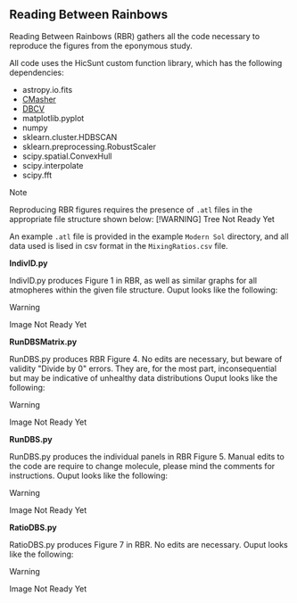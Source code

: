 ## Reading Between Rainbows

Reading Between Rainbows (RBR) gathers all the code necessary to reproduce the figures from the eponymous study.

All code uses the HicSunt custom function library, which has the following dependencies:
- astropy.io.fits
- [CMasher](https://cmasher.readthedocs.io/index.html)
- [DBCV]([https://pages.github.com/](https://github.com/christopherjenness/DBCV))
- matplotlib.pyplot
- numpy
- sklearn.cluster.HDBSCAN
- sklearn.preprocessing.RobustScaler
- scipy.spatial.ConvexHull
- scipy.interpolate
- scipy.fft

> [!NOTE]
> Reproducing RBR figures requires the presence of `.atl` files in the appropriate file structure shown below:
> [!WARNING]
> Tree Not Ready Yet

An example `.atl` file is provided in the example `Modern Sol` directory, and all data used is lised in csv format in the `MixingRatios.csv` file.

**IndivID.py**

IndivID.py produces Figure 1 in RBR, as well as similar graphs for all atmopheres within the given file structure. Ouput looks like the following:
> [!WARNING]
> Image Not Ready Yet

**RunDBSMatrix.py**

RunDBS.py produces RBR Figure 4. No edits are necessary, but beware of validity "Divide by 0" errors. They are, for the most part, inconsequential but may be indicative of unhealthy data distributions
Ouput looks like the following:
> [!WARNING]
> Image Not Ready Yet

**RunDBS.py**

RunDBS.py produces the individual panels in RBR Figure 5. Manual edits to the code are require to change molecule, please mind the comments for instructions.
Ouput looks like the following:
> [!WARNING]
> Image Not Ready Yet

**RatioDBS.py**

RatioDBS.py produces Figure 7 in RBR. No edits are necessary.
Ouput looks like the following:
> [!WARNING]
> Image Not Ready Yet
